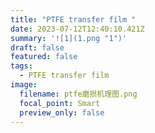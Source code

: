 ```yaml
---
title: "PTFE transfer film "
date: 2023-07-12T12:40:10.421Z
summary: '![1](1.png "1")'
draft: false
featured: false
tags:
  - PTFE transfer film
image:
  filename: ptfe磨损机理图.png
  focal_point: Smart
  preview_only: false
---
```

